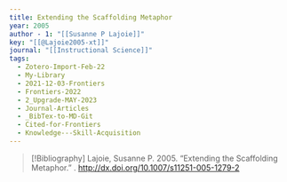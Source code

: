 ```yaml
---
title: Extending the Scaffolding Metaphor
year: 2005
author - 1: "[[Susanne P Lajoie]]"
key: "[[@Lajoie2005-xt]]"
journal: "[[Instructional Science]]"
tags:
  - Zotero-Import-Feb-22
  - My-Library
  - 2021-12-03-Frontiers
  - Frontiers-2022
  - 2_Upgrade-MAY-2023
  - Journal-Articles
  - _BibTex-to-MD-Git
  - Cited-for-Frontiers
  - Knowledge---Skill-Acquisition
---
```


> [!Bibliography]
> Lajoie, Susanne P. 2005. “Extending the Scaffolding Metaphor.” . http://dx.doi.org/10.1007/s11251-005-1279-2